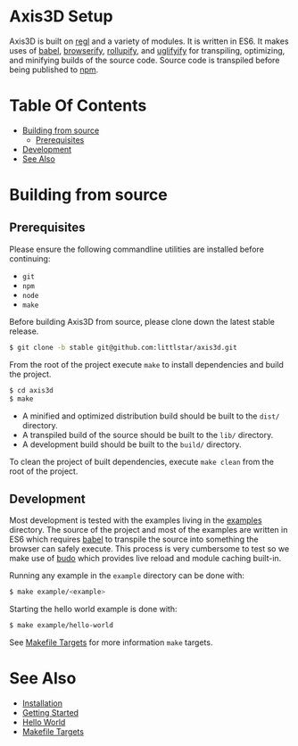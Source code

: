 Axis3D Setup
============

Axis3D is built on [regl][regl] and a variety of modules. It is written
in ES6. It makes uses of [babel][babel], [browserify][browserify],
[rollupify][rollupify], and [uglifyify][uglifyify] for transpiling,
optimizing, and minifying builds of the source code. Source
code is transpiled before being published to [npm][npm/axis3d].

# Table Of Contents

- [Building from source](#build-source)
  - [Prerequisites](#build-source-prerequisites)
- [Development](#development)
- [See Also](#see-also)

# <a name="build-source"></a> Building from source

## <a name="build-source-prerequisites"></a> Prerequisites

Please ensure the following commandline utilities are installed before
continuing:

* `git`
* `npm`
* `node`
* `make`

Before building Axis3D from source, please clone down the latest stable
release.

```sh
$ git clone -b stable git@github.com:littlstar/axis3d.git
```

From the root of the project execute `make` to install dependencies and build
the project.

```sh
$ cd axis3d
$ make
```

* A minified and optimized distribution build should be built to the `dist/` directory.
* A transpiled build of the source should be built to the `lib/` directory.
* A development build should be built to the `build/` directory.

To clean the project of built dependencies, execute `make clean` from
the root of the project.

## <a name="development"></a> Development

Most development is tested with the examples living in the [examples][examples]
directory. The source of the project and most of the examples are written in
ES6 which requires [babel][babel] to transpile the source into something the
browser can safely execute. This process is very cumbersome to test so we make
use of [budo][budo] which provides live reload and module caching built-in.

Running any example in the `example` directory can be done with:

```sh
$ make example/<example>
```

Starting the hello world example is done with:

```sh
$ make example/hello-world
```

See [Makefile Targets](makefile.md) for more information `make`
targets.

# <a name="see-also"></a> See Also

* [Installation](instll.md)
* [Getting Started](getting-started.md)
* [Hello World](hello-world.md)
* [Makefile Targets](makefile.md)

[regl]: https://github.com/regl-project/regl
[budo]: https://github.com/mattdesl/budo
[babel]: https://github.com/babel/babel
[rollupify]: https://github.com/nolanlawson/rollupify
[uglifyify]: https://github.com/hughsk/uglifyify
[browserify]: https://github.com/substack/node-browserify

[npm/axis3d]: https://www.npmjs.com/package/axis3d
[examples]: ../examples/
